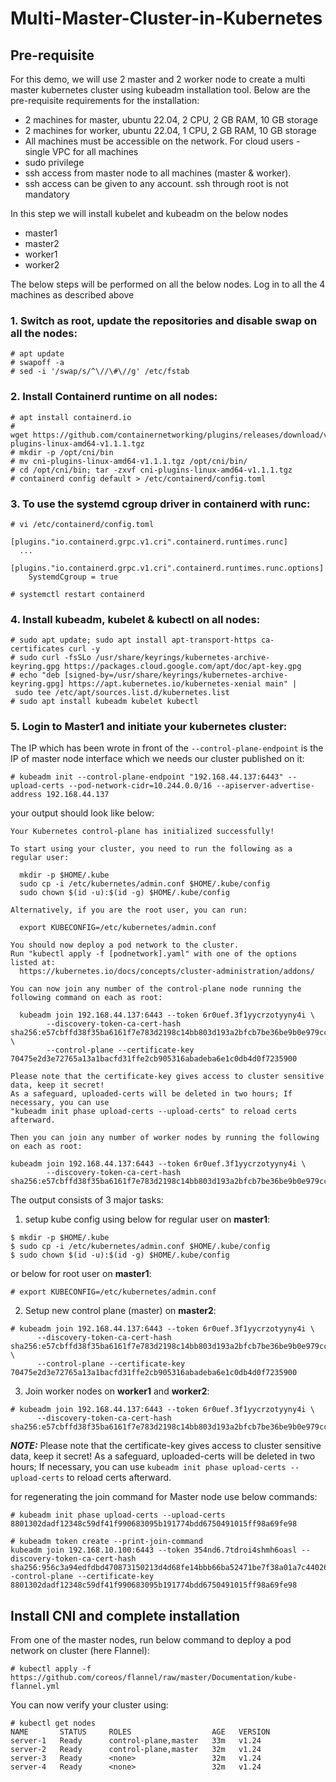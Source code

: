 # Multi-Master-Cluster-in-Kubernetes

## Pre-requisite
For this demo, we will use 2 master and 2 worker node to create a multi master kubernetes cluster using kubeadm installation tool. Below are the pre-requisite requirements for the installation:

* 2 machines for master, ubuntu 22.04, 2 CPU, 2 GB RAM, 10 GB storage
* 2 machines for worker, ubuntu 22.04, 1 CPU, 2 GB RAM, 10 GB storage
* All machines must be accessible on the network. For cloud users - single VPC for all machines
* sudo privilege
* ssh access from master node to all machines (master & worker).
* ssh access can be given to any account. ssh through root is not mandatory

In this step we will install kubelet and kubeadm on the below nodes

* master1
* master2
* worker1
* worker2

The below steps will be performed on all the below nodes.
Log in to all the 4 machines as described above

### 1. Switch as root, update the repositories and disable swap on all the nodes:
```
# apt update
# swapoff -a 
# sed -i '/swap/s/^\//\#\//g' /etc/fstab
```

### 2. Install Containerd runtime on all nodes:
```
# apt install containerd.io
# wget https://github.com/containernetworking/plugins/releases/download/v1.1.1/cni-plugins-linux-amd64-v1.1.1.tgz
# mkdir -p /opt/cni/bin
# mv cni-plugins-linux-amd64-v1.1.1.tgz /opt/cni/bin/
# cd /opt/cni/bin; tar -zxvf cni-plugins-linux-amd64-v1.1.1.tgz
# containerd config default > /etc/containerd/config.toml
```

### 3. To use the systemd cgroup driver in containerd with runc:
```
# vi /etc/containerd/config.toml

[plugins."io.containerd.grpc.v1.cri".containerd.runtimes.runc]
  ...
  [plugins."io.containerd.grpc.v1.cri".containerd.runtimes.runc.options]
    SystemdCgroup = true

# systemctl restart containerd
```

### 4. Install kubeadm, kubelet & kubectl on all nodes:
```
# sudo apt update; sudo apt install apt-transport-https ca-certificates curl -y
# sudo curl -fsSLo /usr/share/keyrings/kubernetes-archive-keyring.gpg https://packages.cloud.google.com/apt/doc/apt-key.gpg
# echo "deb [signed-by=/usr/share/keyrings/kubernetes-archive-keyring.gpg] https://apt.kubernetes.io/kubernetes-xenial main" | sudo tee /etc/apt/sources.list.d/kubernetes.list
# sudo apt install kubeadm kubelet kubectl
```

### 5. Login to Master1 and initiate your kubernetes cluster:
The IP which has been wrote in front of the ```--control-plane-endpoint``` is the IP of master node interface which we needs our cluster published on it:
```
# kubeadm init --control-plane-endpoint "192.168.44.137:6443" --upload-certs --pod-network-cidr=10.244.0.0/16 --apiserver-advertise-address 192.168.44.137
```
your output should look like below:
```
Your Kubernetes control-plane has initialized successfully!

To start using your cluster, you need to run the following as a regular user:

  mkdir -p $HOME/.kube
  sudo cp -i /etc/kubernetes/admin.conf $HOME/.kube/config
  sudo chown $(id -u):$(id -g) $HOME/.kube/config

Alternatively, if you are the root user, you can run:

  export KUBECONFIG=/etc/kubernetes/admin.conf

You should now deploy a pod network to the cluster.
Run "kubectl apply -f [podnetwork].yaml" with one of the options listed at:
  https://kubernetes.io/docs/concepts/cluster-administration/addons/

You can now join any number of the control-plane node running the following command on each as root:

  kubeadm join 192.168.44.137:6443 --token 6r0uef.3f1yycrzotyyny4i \
        --discovery-token-ca-cert-hash sha256:e57cbffd38f35ba6161f7e783d2198c14bb803d193a2bfcb7be36be9b0e979cc \
        --control-plane --certificate-key 70475e2d3e72765a13a1bacfd31ffe2cb905316abadeba6e1c0db4d0f7235900

Please note that the certificate-key gives access to cluster sensitive data, keep it secret!
As a safeguard, uploaded-certs will be deleted in two hours; If necessary, you can use
"kubeadm init phase upload-certs --upload-certs" to reload certs afterward.

Then you can join any number of worker nodes by running the following on each as root:

kubeadm join 192.168.44.137:6443 --token 6r0uef.3f1yycrzotyyny4i \
        --discovery-token-ca-cert-hash sha256:e57cbffd38f35ba6161f7e783d2198c14bb803d193a2bfcb7be36be9b0e979cc
```
The output consists of 3 major tasks:
  1. setup kube config using below for regular user on **master1**:
  ```
  $ mkdir -p $HOME/.kube
  $ sudo cp -i /etc/kubernetes/admin.conf $HOME/.kube/config
  $ sudo chown $(id -u):$(id -g) $HOME/.kube/config
  ```
  or below for root user on **master1**:
  ```
  # export KUBECONFIG=/etc/kubernetes/admin.conf
  ```
  
  2. Setup new control plane (master) on **master2**:
  ```
  # kubeadm join 192.168.44.137:6443 --token 6r0uef.3f1yycrzotyyny4i \
        --discovery-token-ca-cert-hash sha256:e57cbffd38f35ba6161f7e783d2198c14bb803d193a2bfcb7be36be9b0e979cc \
        --control-plane --certificate-key 70475e2d3e72765a13a1bacfd31ffe2cb905316abadeba6e1c0db4d0f7235900
  ```
  
  3. Join worker nodes on **worker1** and **worker2**:
  ```
  # kubeadm join 192.168.44.137:6443 --token 6r0uef.3f1yycrzotyyny4i \
        --discovery-token-ca-cert-hash sha256:e57cbffd38f35ba6161f7e783d2198c14bb803d193a2bfcb7be36be9b0e979cc
  ```
 
  ***NOTE:***
  Please note that the certificate-key gives access to cluster sensitive data, keep it secret!
  As a safeguard, uploaded-certs will be deleted in two hours; If necessary, you can use
  ```kubeadm init phase upload-certs --upload-certs``` to reload certs afterward.

for regenerating the join command for Master node use below commands:
```
# kubeadm init phase upload-certs --upload-certs
8801302dadf12348c59df41f990683095b191774bdd6750491015ff98a69fe98

# kubeadm token create --print-join-command
kubeadm join 192.168.10.100:6443 --token 354nd6.7tdroi4shmh6oasl --discovery-token-ca-cert-hash sha256:956c3a94edfdbd470873150213d4d68fe14bbb66ba52471be7f38a01a7c44026 -control-plane --certificate-key 8801302dadf12348c59df41f990683095b191774bdd6750491015ff98a69fe98
```

## Install CNI and complete installation
From one of the master nodes, run below command to deploy a pod network on cluster (here Flannel):
```
# kubectl apply -f https://github.com/coreos/flannel/raw/master/Documentation/kube-flannel.yml
```

You can now verify your cluster using:
```
# kubectl get nodes
NAME       STATUS     ROLES                  AGE   VERSION
server-1   Ready      control-plane,master   33m   v1.24
server-2   Ready      control-plane,master   32m   v1.24
server-3   Ready      <none>                 32m   v1.24
server-4   Ready      <none>                 32m   v1.24
```
